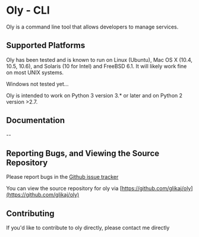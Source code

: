 Oly - CLI
==========

Oly is a command line tool that allows developers to manage services. 

Supported Platforms
-------------------

Oly has been tested and is known to run on Linux (Ubuntu), Mac OS X
(10.4, 10.5, 10.6), and Solaris (10 for Intel) and FreeBSD 6.1.  It will
likely work fine on most UNIX systems.

Windows not tested yet...

Oly is intended to work on Python 3 version 3.* or later
and on Python 2 version >2.7.

Documentation
-------------

--

Reporting Bugs, and Viewing the Source Repository
---------------------------------------------------------------

Please report bugs in the [Github issue tracker](https://github.com/glikaj/oly/issues)

You can view the source repository for oly via [https://github.com/glikaj/oly](https://github.com/glikaj/oly)


Contributing
------------

If you'd like to contribute to oly directly, please contact me directly
